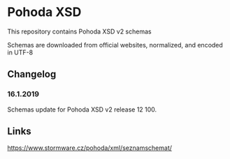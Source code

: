 # Pohoda XSD

This repository contains Pohoda XSD v2 schemas

Schemas are downloaded from official websites, normalized, and encoded in UTF-8

## Changelog

### 16.1.2019

Schemas update for Pohoda XSD v2 release 12 100.

## Links

https://www.stormware.cz/pohoda/xml/seznamschemat/
